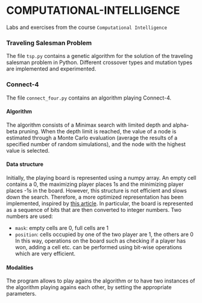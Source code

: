 # COMPUTATIONAL-INTELLIGENCE

Labs and exercises from the course `Computational Intelligence`

### Traveling Salesman Problem
The file `tsp.py` contains a genetic algorithm for the solution of the traveling salesman problem in Python.
Different crossover types and mutation types are implemented and experimented.

### Connect-4
The file `connect_four.py` contains an algorithm playing Connect-4. 
#### Algorithm
The algorithm consists of a Minimax search with limited depth and alpha-beta pruning. When the depth limit is reached, the value of a node is estimated through a Monte Carlo evaluation (average the results of a specified number of random simulations), and the node with the highest value is selected. 
#### Data structure
Initially, the playing board is represented using a numpy array. An empty cell contains a 0, the maximizing player places 1s and the minimizing player places -1s in the board. However, this structure is not efficient and slows down the search. Therefore, a more optimized representation has been implemented, inspired by [this article](https://towardsdatascience.com/creating-the-perfect-connect-four-ai-bot-c165115557b0).
In particular, the board is represented as a sequence of bits that are then converted to integer numbers. Two numbers are used:
* `mask`: empty cells are 0, full cells are 1
* `position`: cells occupied by one of the two player are 1, the others are 0
In this way, operations on the board such as checking if a player has won, adding a cell etc. can be performed using bit-wise operations which are very efficient.
#### Modalities
The program allows to play agains the algorithm or to have two instances of the algorithm playing agains each other, by setting the appropriate parameters.
